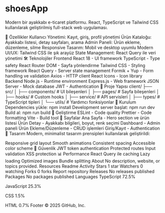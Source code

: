 # shoesApp
Modern bir ayakkabı e-ticaret platformu. React, TypeScript ve Tailwind CSS kullanılarak geliştirilmiş full-stack web uygulaması.

🚀 Özellikler
Kullanıcı Yönetimi: Kayıt, giriş, profil yönetimi
Ürün Kataloğu: Ayakkabı listesi, detay sayfaları, arama
Admin Paneli: Ürün ekleme, düzenleme, silme
Responsive Tasarım: Mobil ve desktop uyumlu
Modern UI/UX: Tailwind CSS ile şık arayüz
State Management: React Query ile veri yönetimi
🛠️ Teknolojiler
Frontend
React 18 - UI framework
TypeScript - Type safety
React Router DOM - Sayfa yönlendirme
Tailwind CSS - Styling framework
React Query - Server state management
Formik + Yup - Form handling ve validation
Axios - HTTP client
React Icons - Icon library
Backend
Node.js - Runtime environment
Express.js - Web framework
JSON Server - Mock database
JWT - Authentication
📁 Proje Yapısı
client/
├── src/
│   ├── components/     # UI bileşenleri
│   ├── pages/         # Sayfa bileşenleri
│   ├── hooks/         # Custom hooks
│   ├── service/       # API servisleri
│   ├── types/         # TypeScript tipleri
│   └── utils/         # Yardımcı fonksiyonlar
🚀 Kurulum
Dependencies yükle:
npm install
Development server başlat:
npm run dev
Build al:
npm run build
🔧 Geliştirme
ESLint - Code quality
Prettier - Code formatting
Vite - Build tool
📱 Sayfalar
Ana Sayfa - Hero section ve ürün listesi
Ürün Detay - Ayakkabı bilgileri, boyut, renk seçimi
Dashboard - Admin paneli
Ürün Ekleme/Düzenleme - CRUD işlemleri
Giriş/Kayıt - Authentication
🎨 Tasarım
Modern, minimalist tasarım prensipleri kullanılarak geliştirildi:

Responsive grid layout
Smooth animations
Consistent spacing
Accessible color scheme
🔐 Güvenlik
JWT token authentication
Protected routes
Input validation
XSS protection
📊 Performance
React Query ile caching
Lazy loading
Optimized images
Bundle splitting
About
No description, website, or topics provided.
Resources
 Readme
 Activity
Stars
 1 star
Watchers
 0 watching
Forks
 0 forks
Report repository
Releases
No releases published
Packages
No packages published
Languages
TypeScript
72.5%
 
JavaScript
25.3%
 
CSS
1.5%
 
HTML
0.7%
Footer
© 2025 GitHub, Inc.
